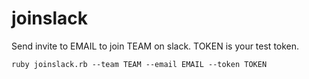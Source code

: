 # joinslack

Send invite to EMAIL to join TEAM on slack. TOKEN is your test token.

~~~~
ruby joinslack.rb --team TEAM --email EMAIL --token TOKEN
~~~~
